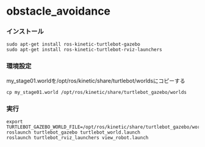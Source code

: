 # obstacle_avoidance

### インストール

```
sudo apt-get install ros-kinetic-turtlebot-gazebo
sudo apt-get install ros-kinetic-turtlebot-rviz-launchers
```

### 環境設定

my_stage01.worldを/opt/ros/kinetic/share/turtlebot/worldsにコピーする
```
cp my_stage01.world /opt/ros/kinetic/share/turtlebot_gazebo/worlds
```

### 実行

```
export TURTLEBOT_GAZEBO_WORLD_FILE=/opt/ros/kinetic/share/turtlebot_gazebo/worlds/my_stage01.world
roslaunch turtlebot_gazebo turtlebot_world.launch
roslaunch turtlebot_rviz_launchers view_robot.launch
```
